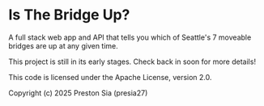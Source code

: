 # Is The Bridge Up?

A full stack web app and API that tells you which of Seattle's 7 moveable bridges are up at any given time.

This project is still in its early stages. Check back in soon for more details!

This code is licensed under the Apache License, version 2.0.

Copyright (c) 2025 Preston Sia (presia27)